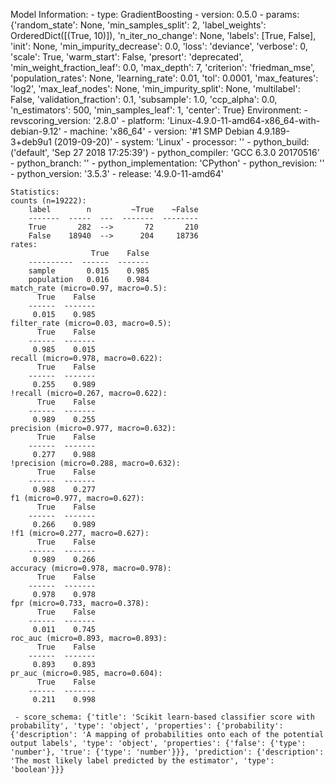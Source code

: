 Model Information:
	 - type: GradientBoosting
	 - version: 0.5.0
	 - params: {'random_state': None, 'min_samples_split': 2, 'label_weights': OrderedDict([(True, 10)]), 'n_iter_no_change': None, 'labels': [True, False], 'init': None, 'min_impurity_decrease': 0.0, 'loss': 'deviance', 'verbose': 0, 'scale': True, 'warm_start': False, 'presort': 'deprecated', 'min_weight_fraction_leaf': 0.0, 'max_depth': 7, 'criterion': 'friedman_mse', 'population_rates': None, 'learning_rate': 0.01, 'tol': 0.0001, 'max_features': 'log2', 'max_leaf_nodes': None, 'min_impurity_split': None, 'multilabel': False, 'validation_fraction': 0.1, 'subsample': 1.0, 'ccp_alpha': 0.0, 'n_estimators': 500, 'min_samples_leaf': 1, 'center': True}
	Environment:
	 - revscoring_version: '2.8.0'
	 - platform: 'Linux-4.9.0-11-amd64-x86_64-with-debian-9.12'
	 - machine: 'x86_64'
	 - version: '#1 SMP Debian 4.9.189-3+deb9u1 (2019-09-20)'
	 - system: 'Linux'
	 - processor: ''
	 - python_build: ('default', 'Sep 27 2018 17:25:39')
	 - python_compiler: 'GCC 6.3.0 20170516'
	 - python_branch: ''
	 - python_implementation: 'CPython'
	 - python_revision: ''
	 - python_version: '3.5.3'
	 - release: '4.9.0-11-amd64'
	
	Statistics:
	counts (n=19222):
		label        n         ~True    ~False
		-------  -----  ---  -------  --------
		True       282  -->       72       210
		False    18940  -->      204     18736
	rates:
		              True    False
		----------  ------  -------
		sample       0.015    0.985
		population   0.016    0.984
	match_rate (micro=0.97, macro=0.5):
		  True    False
		------  -------
		 0.015    0.985
	filter_rate (micro=0.03, macro=0.5):
		  True    False
		------  -------
		 0.985    0.015
	recall (micro=0.978, macro=0.622):
		  True    False
		------  -------
		 0.255    0.989
	!recall (micro=0.267, macro=0.622):
		  True    False
		------  -------
		 0.989    0.255
	precision (micro=0.977, macro=0.632):
		  True    False
		------  -------
		 0.277    0.988
	!precision (micro=0.288, macro=0.632):
		  True    False
		------  -------
		 0.988    0.277
	f1 (micro=0.977, macro=0.627):
		  True    False
		------  -------
		 0.266    0.989
	!f1 (micro=0.277, macro=0.627):
		  True    False
		------  -------
		 0.989    0.266
	accuracy (micro=0.978, macro=0.978):
		  True    False
		------  -------
		 0.978    0.978
	fpr (micro=0.733, macro=0.378):
		  True    False
		------  -------
		 0.011    0.745
	roc_auc (micro=0.893, macro=0.893):
		  True    False
		------  -------
		 0.893    0.893
	pr_auc (micro=0.985, macro=0.604):
		  True    False
		------  -------
		 0.211    0.998
	
	 - score_schema: {'title': 'Scikit learn-based classifier score with probability', 'type': 'object', 'properties': {'probability': {'description': 'A mapping of probabilities onto each of the potential output labels', 'type': 'object', 'properties': {'false': {'type': 'number'}, 'true': {'type': 'number'}}}, 'prediction': {'description': 'The most likely label predicted by the estimator', 'type': 'boolean'}}}

